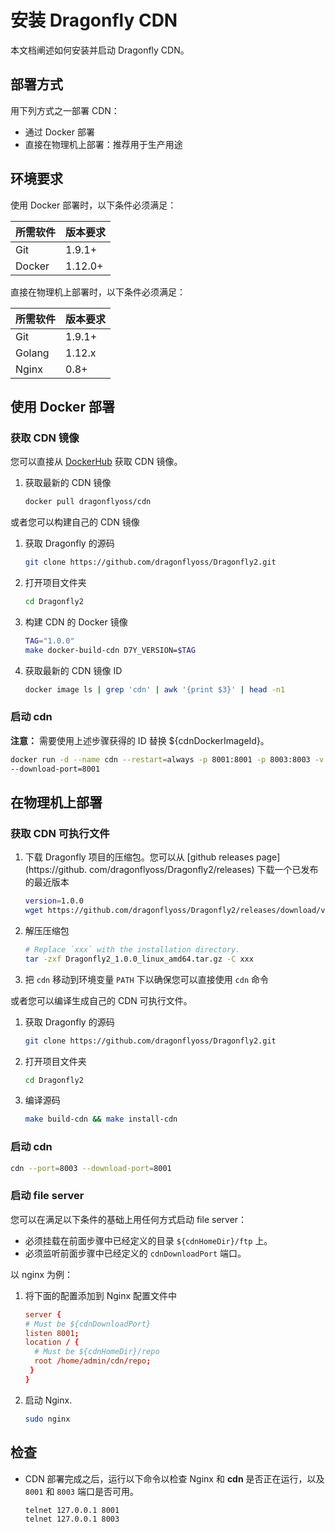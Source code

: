 # 安装 Dragonfly CDN

本文档阐述如何安装并启动 Dragonfly CDN。

## 部署方式

用下列方式之一部署 CDN：

- 通过 Docker 部署
- 直接在物理机上部署：推荐用于生产用途

## 环境要求

使用 Docker 部署时，以下条件必须满足：

所需软件 | 版本要求
---|---
Git|1.9.1+
Docker|1.12.0+

直接在物理机上部署时，以下条件必须满足：

所需软件 | 版本要求
---|---
Git|1.9.1+
Golang|1.12.x
Nginx|0.8+

## 使用 Docker 部署

### 获取 CDN 镜像

您可以直接从 [DockerHub](https://hub.docker.com/) 获取 CDN 镜像。

1. 获取最新的 CDN 镜像

    ```sh
    docker pull dragonflyoss/cdn
    ```

或者您可以构建自己的 CDN 镜像

1. 获取 Dragonfly 的源码

    ```sh
    git clone https://github.com/dragonflyoss/Dragonfly2.git
    ```

2. 打开项目文件夹

    ```sh
    cd Dragonfly2
    ```

3. 构建 CDN 的 Docker 镜像

    ```sh
    TAG="1.0.0"
    make docker-build-cdn D7Y_VERSION=$TAG
    ```

4. 获取最新的 CDN 镜像 ID

    ```sh
    docker image ls | grep 'cdn' | awk '{print $3}' | head -n1
    ```

### 启动 cdn

**注意：** 需要使用上述步骤获得的 ID 替换 ${cdnDockerImageId}。

```sh
docker run -d --name cdn --restart=always -p 8001:8001 -p 8003:8003 -v /home/admin/ftp:/home/admin/ftp ${cdnDockerImageId} 
--download-port=8001
```

## 在物理机上部署

### 获取 CDN 可执行文件

1. 下载 Dragonfly 项目的压缩包。您可以从 [github releases page](https://github.
   com/dragonflyoss/Dragonfly2/releases) 下载一个已发布的最近版本
   
    ```sh
    version=1.0.0
    wget https://github.com/dragonflyoss/Dragonfly2/releases/download/v$version/Dragonfly2_$version_linux_amd64.tar.gz
    ```

2. 解压压缩包

    ```bash
    # Replace `xxx` with the installation directory.
    tar -zxf Dragonfly2_1.0.0_linux_amd64.tar.gz -C xxx
    ```

3. 把 `cdn` 移动到环境变量 `PATH` 下以确保您可以直接使用 `cdn` 命令

或者您可以编译生成自己的 CDN 可执行文件。

1. 获取 Dragonfly 的源码

    ```sh
    git clone https://github.com/dragonflyoss/Dragonfly2.git
    ```

2. 打开项目文件夹

    ```sh
    cd Dragonfly2
    ```

3. 编译源码

    ```sh
    make build-cdn && make install-cdn
    ```

### 启动 cdn

```sh
cdn --port=8003 --download-port=8001
```

### 启动 file server

您可以在满足以下条件的基础上用任何方式启动 file server：

- 必须挂载在前面步骤中已经定义的目录 `${cdnHomeDir}/ftp` 上。
- 必须监听前面步骤中已经定义的 `cdnDownloadPort` 端口。

以 nginx 为例：

1. 将下面的配置添加到 Nginx 配置文件中

   ```conf
   server {
   # Must be ${cdnDownloadPort}
   listen 8001;
   location / {
     # Must be ${cdnHomeDir}/repo
     root /home/admin/cdn/repo;
    }
   }
   ```

2. 启动 Nginx.

   ```sh
   sudo nginx
   ```

## 检查

- CDN 部署完成之后，运行以下命令以检查 Nginx 和 **cdn** 是否正在运行，以及 `8001` 和 `8003` 端口是否可用。

    ```sh
    telnet 127.0.0.1 8001
    telnet 127.0.0.1 8003
    ```
